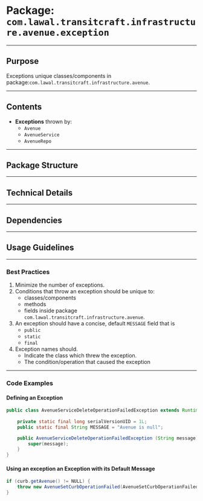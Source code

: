 # Package: `com.lawal.transitcraft.infrastructure.avenue.exception`

---
## Purpose
Exceptions unique classes/components in package:`com.lawal.transitcraft.infrastructure.avenue`.

---
## Contents
- **Exceptions** thrown by:
  - `Avenue`
  - `AvenueService`
  - `AvenueRepo`
---
## Package Structure

---
## Technical Details

---
## Dependencies

---
## Usage Guidelines
---
### Best Practices
1. Minimize the number of exceptions. 
2. Conditions that throw an exception should be unique to:
    - classes/components
    - methods
    - fields 
   inside package `com.lawal.transitcraft.infrastructure.avenue`.
3. An exception should have a concise, default `MESSAGE` field that is
   - `public`
   - `static`
   - `final`
4. Exception names should.
   - Indicate the class which threw the exception.
   - The condition/operation that caused the exception

---
### Code Examples
#### Defining an Exception
```java
public class AvenueServiceDeleteOperationFailedException extends RuntimeException {
    
    private static final long serialVersionUID = 1L;
    public static final String MESSAGE = "Avenue is null";

    public AvenueServiceDeleteOperationFailedException (String message) {
        super(message);
    }
}
```
#### Using an exception an Exception with its Default Message
```java
if (curb.getAvenue() != NULL) {
    throw new AvenueSetCurbOperationFailed(AvenueSetCurbOperationFailed.MESSAGE);
}
```